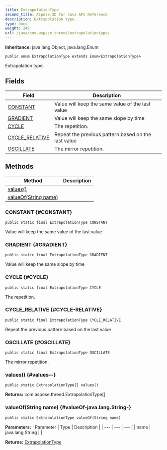 ```yaml
---
title: ExtrapolationType
second_title: Aspose.3D for Java API Reference
description: Extrapolation type.
type: docs
weight: 249
url: /java/com.aspose.threed/extrapolationtype/
---
```


**Inheritance:**
java.lang.Object, java.lang.Enum
```
public enum ExtrapolationType extends Enum<ExtrapolationType>
```

Extrapolation type.
## Fields

| Field | Description |
| --- | --- |
| [CONSTANT](#CONSTANT) | Value will keep the same value of the last value |
| [GRADIENT](#GRADIENT) | Value will keep the same slope by time |
| [CYCLE](#CYCLE) | The repetition. |
| [CYCLE_RELATIVE](#CYCLE-RELATIVE) | Repeat the previous pattern based on the last value |
| [OSCILLATE](#OSCILLATE) | The mirror repetition. |
## Methods

| Method | Description |
| --- | --- |
| [values()](#values--) |  |
| [valueOf(String name)](#valueOf-java.lang.String-) |  |
### CONSTANT {#CONSTANT}
```
public static final ExtrapolationType CONSTANT
```


Value will keep the same value of the last value

### GRADIENT {#GRADIENT}
```
public static final ExtrapolationType GRADIENT
```


Value will keep the same slope by time

### CYCLE {#CYCLE}
```
public static final ExtrapolationType CYCLE
```


The repetition.

### CYCLE_RELATIVE {#CYCLE-RELATIVE}
```
public static final ExtrapolationType CYCLE_RELATIVE
```


Repeat the previous pattern based on the last value

### OSCILLATE {#OSCILLATE}
```
public static final ExtrapolationType OSCILLATE
```


The mirror repetition.

### values() {#values--}
```
public static ExtrapolationType[] values()
```




**Returns:**
com.aspose.threed.ExtrapolationType[]
### valueOf(String name) {#valueOf-java.lang.String-}
```
public static ExtrapolationType valueOf(String name)
```




**Parameters:**
| Parameter | Type | Description |
| --- | --- | --- |
| name | java.lang.String |  |

**Returns:**
[ExtrapolationType](../../com.aspose.threed/extrapolationtype)
